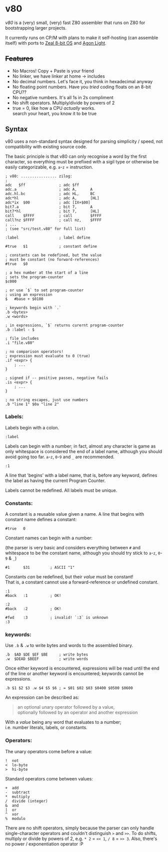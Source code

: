 # v80

_v80_ is a (very) small, (very) fast Z80 assembler that runs on Z80 for bootstrapping larger projects.

It currently runs on CP/M with plans to make it self-hosting (can assemble itself) with ports to [Zeal 8-bit OS] and [Agon Light].

[Zeal 8-bit OS]: https://github.com/zeal8bit/Zeal-8-bit-OS
[Agon Light]: https://www.thebyteattic.com/p/agon.html

## ~~Features~~

- No Macros! Copy + Paste is your friend
- No linker, we have linker at home &rarr; includes
- No decimal numbers. Let's face it, you think in hexadecimal anyway
- No floating point numbers. Have you _tried_ coding floats on an 8-bit CPU??
- No negative numbers. It's all 1s in 2s compliment
- No shift operators. Multiply/divide by powers of 2
- true = 0, like how a CPU _actually_ works.  
  search your heart, you know it to be true

## Syntax

v80 uses a non-standard syntax designed for parsing simplicity / speed, not compatibility with existing source code.

The basic principle is that v80 can only recognise a word by the first character, so everything must be prefixed with a sigil type or otherwise be easily categorizable, e.g. `a`-`z` = instruction.

    ; v80: ................ zilog:
    ;
    adc   $ff               ; adc $ff
    adc.a                   ; adc A,      A
    adc.hl.bc               ; adc HL,     BC
    adc*hl                  ; adc A,      [HL]
    adc*ix  $00             ; adc [IX+$00]
    bit7.a                  ; bit 7,      A
    bit7*hl                 ; bit 7,      [HL]
    call    $FFFF           ; call        $FFFF
    call?nz $FFFF           ; call nz,    $FFFF
    ; ...
    ; (see "src/test.v80" for full list)

    :label                  ; label define

    #true   $1              ; constant define

    ; constants can be redefined, but the value
    ; must be constant (no forward-references)
    #true   $0

    ; a hex number at the start of a line
    ; sets the program-counter
    $c000

    ; or use `$` to set program-counter
    ; using an expression
    $   #base + $0100

    ; keywords begin with `.`
    .b <bytes>
    .w <words>

    ; in expressions, `$` returns curernt program-counter
    .b :label - $

    ; file includes
    .i "file.v80"

    ; no comparison operators!
    ; expression must evaluate to 0 (true)
    .if <expr> {
        ; ...
    }

    ; signed if -- positive passes, negative fails
    .is <expr> {
        ; ...
    }

    ; no string escapes, just use numbers
    .b "line 1" $0a "line 2"

### Labels:

Labels begin with a colon.

    :label

Labels can begin with a number; in fact, almost any character is game as only whitespace is considered the end of a label name, although you should avoid going too far. `a`-`z`, `0`-`9` and `_` are recommended.

    :1

A line that 'begins' with a label name, that is, before any keyword, defines the label as having the current Program Counter.

Labels cannot be redefined. All labels must be unique.

### Constants:

A constant is a reusable value given a name.
A line that begins with constant name defines a constant:

    #true   0

Constant names can begin with a number:

(the parser is very basic and considers everything between `#` and whitespace to be the constant name, although you should try stick to `a`-`z`, `0`-`9` & `_`)

    #1      $31         ; ASCII "1"

Constants _can_ be redefined, but their _value_ must be constant!  
That is, a constant cannot use a forward-reference or undefined constant.

    :1
    #back   :1          ; OK!

    :2
    #back   :2          ; OK!

    #fwd    :3          ; invalid! `:3` is unknown
    :3

### keywords:

Use `.b` & `.w` to write bytes and words to the assembled binary.

    .b  $AD $DE $EF $BE     ; write bytes
    .w  $DEAD $BEEF         ; write words

Once either keyword is encountered, expressions will be read until the end of the line or another keyword is encountered; keywords cannot be expressions.

    .b $1 $2 $3 .w $4 $5 $6 ; = $01 $02 $03 $0400 $0500 $0600

An expression can be described as:

>   an optional unary operator followed by a value,  
>   optionally followed by an operator and another expression

With a _value_ being any word that evaluates to a number;  
i.e. number literals, labels, or constants.

### Operators:

The unary operators come before a value:

    !  not
    <  lo-byte
    >  hi-byte

Standard operators come between values:

    +  add
    -  subtract
    *  multiply
    /  divide (integer)
    &  and
    |  or
    ^  xor
    %  modulo

There are no shift operators, simply because the parser can only handle single-character operators and couldn't distinguish `>` and `>>`. To do shifts, multiply or divide by powers of 2, e.g. `* 2` = `<< 1`, `/ 8` = `>> 3`. Also, there's no power / exponentiation operator :P
